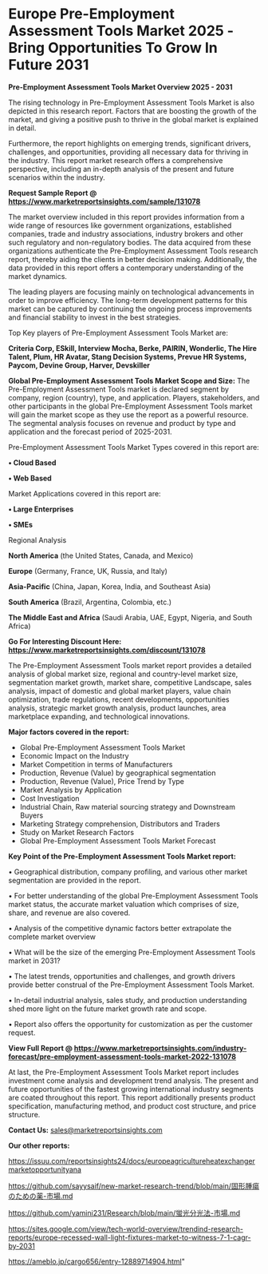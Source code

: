 # Europe Pre-Employment Assessment Tools Market 2025 -Bring Opportunities To Grow In Future 2031

<Strong> Pre-Employment Assessment Tools Market Overview 2025 - 2031</strong>

The rising technology in Pre-Employment Assessment Tools Market is also depicted in this research report. Factors that are boosting the growth of the market, and giving a positive push to thrive in the global market is explained in detail.

Furthermore, the report highlights on emerging trends, significant drivers, challenges, and opportunities, providing all necessary data for thriving in the industry. This report market research offers a comprehensive perspective, including an in-depth analysis of the present and future scenarios within the industry.

<strong>Request Sample Report @ <a href=https://www.marketreportsinsights.com/sample/131078>https://www.marketreportsinsights.com/sample/131078</a></strong>

The market overview included in this report provides information from a wide range of resources like government organizations, established companies, trade and industry associations, industry brokers and other such regulatory and non-regulatory bodies. The data acquired from these organizations authenticate the Pre-Employment Assessment Tools research report, thereby aiding the clients in better decision making. Additionally, the data provided in this report offers a contemporary understanding of the market dynamics.

The leading players are focusing mainly on technological advancements in order to improve efficiency. The long-term development patterns for this market can be captured by continuing the ongoing process improvements and financial stability to invest in the best strategies.

Top Key players of Pre-Employment Assessment Tools Market are:

<strong>Criteria Corp, ESkill, Interview Mocha, Berke, PAIRIN, Wonderlic, The Hire Talent, Plum, HR Avatar, Stang Decision Systems, Prevue HR Systems, Paycom, Devine Group, Harver, Devskiller</strong>

<strong><b>Global Pre-Employment Assessment Tools Market Scope and Size:</b></strong>
The Pre-Employment Assessment Tools market is declared segment by company, region (country), type, and application. Players, stakeholders, and other participants in the global Pre-Employment Assessment Tools market will gain the market scope as they use the report as a powerful resource. The segmental analysis focuses on revenue and product by type and application and the forecast period of 2025-2031.

Pre-Employment Assessment Tools Market Types covered in this report are:

<strong>• Cloud Based

• Web Based</strong>

Market Applications covered in this report are:

<strong>• Large Enterprises

• SMEs</strong> 

Regional Analysis

<strong>North America</strong> (the United States, Canada, and Mexico)

<strong>Europe</strong> (Germany, France, UK, Russia, and Italy)

<strong>Asia-Pacific</strong> (China, Japan, Korea, India, and Southeast Asia)

<strong>South America</strong> (Brazil, Argentina, Colombia, etc.)

<strong>The Middle East and Africa</strong> (Saudi Arabia, UAE, Egypt, Nigeria, and South Africa)

<strong>Go For Interesting Discount Here: <a href=https://www.marketreportsinsights.com/discount/131078>https://www.marketreportsinsights.com/discount/131078</a></strong>

The Pre-Employment Assessment Tools market report provides a detailed analysis of global market size, regional and country-level market size, segmentation market growth, market share, competitive Landscape, sales analysis, impact of domestic and global market players, value chain optimization, trade regulations, recent developments, opportunities analysis, strategic market growth analysis, product launches, area marketplace expanding, and technological innovations.

<strong><b>Major factors covered in the report:</b></strong>
<ul>
  <li>Global Pre-Employment Assessment Tools Market </li>
  <li>Economic Impact on the Industry</li>
  <li>Market Competition in terms of Manufacturers</li>
  <li>Production, Revenue (Value) by geographical segmentation</li>
  <li>Production, Revenue (Value), Price Trend by Type</li>
  <li>Market Analysis by Application</li>
  <li>Cost Investigation</li>
  <li>Industrial Chain, Raw material sourcing strategy and Downstream Buyers</li>
  <li>Marketing Strategy comprehension, Distributors and Traders</li>
  <li>Study on Market Research Factors</li>
  <li>Global Pre-Employment Assessment Tools Market Forecast</li>
</ul>

<strong><b>Key Point of the Pre-Employment Assessment Tools Market report:</b></strong>

• Geographical distribution, company profiling, and various other market segmentation are provided in the report.

• For better understanding of the global Pre-Employment Assessment Tools market status, the accurate market valuation which comprises of size, share, and revenue are also covered.

• Analysis of the competitive dynamic factors better extrapolate the complete market overview

• What will be the size of the emerging Pre-Employment Assessment Tools market in 2031?

• The latest trends, opportunities and challenges, and growth drivers provide better construal of the Pre-Employment Assessment Tools Market.

• In-detail industrial analysis, sales study, and production understanding shed more light on the future market growth rate and scope.

• Report also offers the opportunity for customization as per the customer request.

<strong><b>View Full Report @ <a href=https://www.marketreportsinsights.com/industry-forecast/pre-employment-assessment-tools-market-2022-131078>https://www.marketreportsinsights.com/industry-forecast/pre-employment-assessment-tools-market-2022-131078</a></b></strong>


At last, the Pre-Employment Assessment Tools Market report includes investment come analysis and development trend analysis. The present and future opportunities of the fastest growing international industry segments are coated throughout this report. This report additionally presents product specification, manufacturing method, and product cost structure, and price structure.

<strong>Contact Us:</strong>
sales@marketreportsinsights.com

<strong>Our other reports:</strong>

<a href=https://issuu.com/reportsinsights24/docs/europeagricultureheatexchangermarketopportunityana>https://issuu.com/reportsinsights24/docs/europeagricultureheatexchangermarketopportunityana</a>

<a href=https://github.com/sayysaif/new-market-research-trend/blob/main/固形腫瘍のための薬-市場.md>https://github.com/sayysaif/new-market-research-trend/blob/main/固形腫瘍のための薬-市場.md</a>

<a href=https://github.com/yamini231/Research/blob/main/蛍光分光法-市場.md>https://github.com/yamini231/Research/blob/main/蛍光分光法-市場.md</a>

<a href=https://sites.google.com/view/tech-world-overview/trendind-research-reports/europe-recessed-wall-light-fixtures-market-to-witness-7-1-cagr-by-2031>https://sites.google.com/view/tech-world-overview/trendind-research-reports/europe-recessed-wall-light-fixtures-market-to-witness-7-1-cagr-by-2031</a>

<a href=https://ameblo.jp/cargo656/entry-12889714904.html>https://ameblo.jp/cargo656/entry-12889714904.html</a>"

